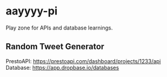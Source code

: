 # aayyyy-pi
Play zone for APIs and database learnings.

## Random Tweet Generator
PrestoAPI: https://prestoapi.com/dashboard/projects/1233/api
<br>Database: https://app.dropbase.io/databases
